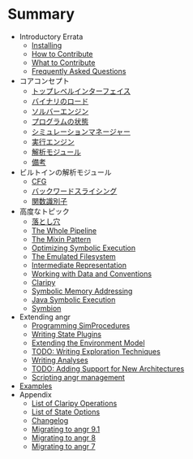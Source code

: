 # Summary

* Introductory Errata
  * [Installing](INSTALL.md)
  * [How to Contribute](HACKING.md)
  * [What to Contribute](HELPWANTED.md)
  * [Frequently Asked Questions](docs/faq.md)
* コアコンセプト
  * [トップレベルインターフェイス](docs/toplevel.md)
  * [バイナリのロード](docs/loading.md)
  * [ソルバーエンジン](docs/solver.md)
  * [プログラムの状態](docs/states.md)
  * [シミュレーションマネージャー](docs/pathgroups.md)
  * [実行エンジン](docs/simulation.md)
  * [解析モジュール](docs/analyses.md)
  * [備考](docs/be_creative.md)
* ビルトインの解析モジュール
  * [CFG](docs/analyses/cfg.md)
  * [バックワードスライシング](docs/analyses/backward_slice.md)
  * [関数識別子](docs/analyses/identifier.md)
* 高度なトピック
  * [落とし穴](docs/gotchas.md)
  * [The Whole Pipeline](docs/pipeline.md)
  * [The Mixin Pattern](docs/mixins.md)
  * [Optimizing Symbolic Execution](docs/speed.md)
  * [The Emulated Filesystem](docs/file_system.md)
  * [Intermediate Representation](docs/ir.md)
  * [Working with Data and Conventions](docs/structured_data.md)
  * [Claripy](docs/claripy.md)
  * [Symbolic Memory Addressing](docs/concretization_strategies.md)
  * [Java Symbolic Execution](docs/java_support.md)
  * [Symbion](docs/symbion.md)
* Extending angr
  * [Programming SimProcedures](docs/simprocedures.md)
  * [Writing State Plugins](docs/state_plugins.md)
  * [Extending the Environment Model](docs/environment.md)
  * [TODO: Writing Exploration Techniques](docs/exploration_techniques.md)
  * [Writing Analyses](docs/analysis_writing.md)
  * [TODO: Adding Support for New Architectures](docs/angr-bf.md)
  * [Scripting angr management](docs/angr_management.md)
* [Examples](docs/examples.md)
* Appendix
  * [List of Claripy Operations](docs/appendices/ops.md)
  * [List of State Options](docs/appendices/options.md)
  * [Changelog](CHANGELOG.md)
  * [Migrating to angr 9.1](MIGRATION.md)
  * [Migrating to angr 8](docs/migration-8.md)
  * [Migrating to angr 7](docs/migration-7.md)

